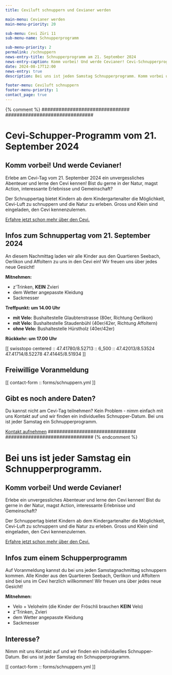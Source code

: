 ```yaml
---
title: Ceviluft schnuppern und Cevianer werden

main-menu: Cevianer werden
main-menu-priority: 20

sub-menu: Cevi Züri 11
sub-menu-name: Schnupperprogramm

sub-menu-priority: 2
permalink: /schnuppern
news-entry-title: Schnupperprogramm am 21. September 2024
news-entry-caption: Komm vorbei! Und werde Cevianer! Cevi-Schnupperprogramm vom 21. September 2024.
date: 2024-08-17T12:00
news-entry: true
description: Bei uns ist jeden Samstag Schnupperprogramm. Komm vorbei und werde Cevianer!

footer-menu: Ceviluft schnuppern
footer-menu-priority: 1
contact_page: true
---
```


{% comment %}
###############################
###############################

# Cevi-Schupper-Programm vom 21. September 2024

## Komm vorbei! Und werde Cevianer!

Erlebe am Cevi-Tag vom 21. September 2024 ein unvergessliches Abenteuer und lerne den Cevi kennen! Bist du gerne in der
Natur, magst Action, interessante Erlebnisse und Gemeinschaft?

Der Schnuppertag bietet Kindern ab dem Kindergartenalter die Möglichkeit, Cevi-Luft zu schnuppern und die Natur zu
erleben. Gross und Klein sind eingeladen, den Cevi kennenzulernen.

[Erfahre jetzt schon mehr über den Cevi.](/ueber-uns)

## Infos zum Schnuppertag vom 21. September 2024

An diesem Nachmittag laden wir alle Kinder aus den Quartieren Seebach, Oerlikon und Affoltern zu uns in den Cevi ein!
Wir freuen uns über jedes neue Gesicht!

**Mitnehmen:**
- z'Trinken, **KEIN** Zvieri
- dem Wetter angepasste Kleidung
- Sackmesser


**Treffpunkt: um 14.00 Uhr**
- **mit Velo:** Bushaltestelle Glaubtenstrasse (80er, Richtung Oerlikon) 
- **mit Velo:** Bushaltestelle Staudenbühl (40er/42er, Richtung Affoltern)
- **ohne Velo:** Bushaltestelle Hürstholz (40er/42er)

**Rückkehr: um 17.00 Uhr**

[[ swisstopo centered :: 47.41780/8.52713 :: 6_500 :: 47.42013/8.53524 47.41714/8.52278 47.41445/8.51934 ]]


## Freiwillige Voranmeldung

[[ contact-form :: forms/schnuppern.yml ]]

## Gibt es noch andere Daten?

Du kannst nicht am Cevi-Tag teilnehmen? Kein Problem - nimm einfach mit uns Kontakt auf und wir finden ein individuelles
Schnupper-Datum. Bei uns ist jeder Samstag ein Schnupperprogramm.

[Kontakt aufnehmen](/kontakt)
###############################
###############################
{% endcomment %}




# Bei uns ist jeder Samstag ein Schnupperprogramm.

## Komm vorbei! Und werde Cevianer!

Erlebe ein unvergessliches Abenteuer und lerne den Cevi kennen! Bist du gerne in der Natur, magst Action, interessante
Erlebnisse und Gemeinschaft?

Der Schnuppertag bietet Kindern ab dem Kindergartenalter die Möglichkeit, Cevi-Luft zu schnuppern und die Natur zu
erleben. Gross und Klein sind eingeladen, den Cevi kennenzulernen.

[Erfahre jetzt schon mehr über den Cevi.](/ueber-uns)


## Infos zum einem Schupperprogramm

Auf Voranmeldung kannst du bei uns jeden Samstagnachmittag schnuppern kommen. Alle Kinder aus den Quartieren Seebach,
Oerlikon und Affoltern sind bei uns im Cevi herzlich willkommen! Wir freuen uns über jedes neue Gesicht!

**Mitnehmen:**

- Velo + Velohelm (die Kinder der Fröschli brauchen **KEIN** Velo)
- z'Trinken, Zvieri
- dem Wetter angepasste Kleidung
- Sackmesser

## Interesse?

Nimm mit uns Kontakt auf und wir finden ein individuelles Schnupper-Datum. Bei uns ist jeder Samstag ein
Schnupperprogramm.

[[ contact-form :: forms/schnuppern.yml ]]

